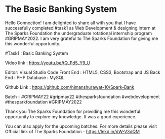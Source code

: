 # The Basic Banking System
Hello Connection!
I am delighted to share all with you that I have successfully completed #task1 as Web Development & designing intern at The Sparks Foundation the undergraduate rotational internship program #GRIPMAY2022. I am very grateful to The Sparks Foundation for giving me this wonderful opportunity.

#Task1 : Basic Banking System

Video link : https://youtu.be/tQ_Pd5_Y9_U 

Editor: Visual Studio Code
Front End : HTML5, CSS3, Bootstrap and JS
Back End : PHP
Database : MySQL

Github Link : https://github.com/himanshurawat-10/Spark-Bank

Batch - #GRIPMAY22
#gripmay22 #thesparksfoundation #webdevelopment #thesparkfoundation #GRIPMAY2022

Thank you The Sparks Foundation for providing me this wonderful opportunity to explore my knowledge. It was a good experience.

You can also apply for the upcoming batches.
For more details please visit Official link of The Sparks Foundation -
 https://lnkd.in/dW-V3dQM
